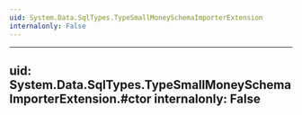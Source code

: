 ```yaml
---
uid: System.Data.SqlTypes.TypeSmallMoneySchemaImporterExtension
internalonly: False
---
```


---
uid: System.Data.SqlTypes.TypeSmallMoneySchemaImporterExtension.#ctor
internalonly: False
---
